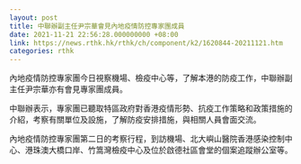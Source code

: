 ```yaml
---
layout: post
title: 中聯辦副主任尹宗華會見內地疫情防控專家團成員
date: 2021-11-21 22:56:28.000000000 +08:00
link: https://news.rthk.hk/rthk/ch/component/k2/1620844-20211121.htm
categories: rthk
---
```


內地疫情防控專家團今日視察機場、檢疫中心等，了解本港的防疫工作，中聯辦副主任尹宗華亦有會見專家團成員。

中聯辦表示，專家團已聽取特區政府對香港疫情形勢、抗疫工作策略和政策措施的介紹，考察有關單位及設施，了解防疫安排措施，與相關人員會面交流。

內地疫情防控專家團第二日的考察行程，到訪機場、北大嶼山醫院香港感染控制中心、港珠澳大橋口岸、竹篙灣檢疫中心及位於啟德社區會堂的個案追蹤辦公室等。
